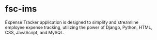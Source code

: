 # fsc-ims
Expense Tracker application is designed to simplify and streamline employee expense tracking, utilizing the power of Django, Python, HTML, CSS, JavaScript, and MySQL.

